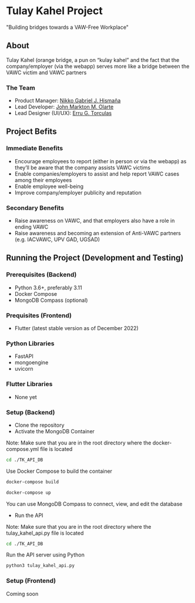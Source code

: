 # Tulay Kahel Project
"Building bridges towards a VAW-Free Workplace"

## About
Tulay Kahel (orange bridge, a pun on “kulay kahel” and the fact that the company/employer (via the webapp) serves more like a bridge between the VAWC victim and VAWC partners
### The Team
- Product Manager: [Nikko Gabriel J. Hismaña](https://github.com/nikko-gabriel)
- Lead Developer: [John Markton M. Olarte](https://github.com/GravitonXD)
- Lead Designer (UI/UX): [Erru G. Torculas](mailto:egtorculas@up.edu.ph)

## Project Befits
### Immediate Benefits
- Encourage employees to report (either in person or via the webapp) as they’ll be aware that the company assists VAWC victims
- Enable companies/employers to assist and help report VAWC cases among their employees
- Enable employee well-being
- Improve company/employer publicity and reputation
### Secondary Benefits
- Raise awareness on VAWC, and that employers also have a role in ending VAWC
- Raise awareness and becoming an extension of Anti-VAWC partners (e.g. IACVAWC, UPV GAD, UGSAD)

## Running the Project (Development and Testing)
### Prerequisites (Backend)
- Python 3.6+, preferably 3.11
- Docker Compose
- MongoDB Compass (optional)
### Prequisites (Frontend)
- Flutter (latest stable version as of December 2022)
### Python Libraries
- FastAPI
- mongoengine
- uvicorn
### Flutter Libraries
- None yet
### Setup (Backend)
- Clone the repository
- Activate the MongoDB Container

Note: Make sure that you are in the root directory where the docker-compose.yml file is located
```bash
cd ./TK_API_DB
```

Use Docker Compose to build the container
```bash
docker-compose build
```

```bash
docker-compose up
```

You can use MongoDB Compass to connect, view, and edit the database

- Run the API

Note: Make sure that you are in the root directory where the tulay_kahel_api.py file is located

```bash
cd ./TK_API_DB
```

Run the API server using Python
```bash
python3 tulay_kahel_api.py
```

### Setup (Frontend)
Coming soon